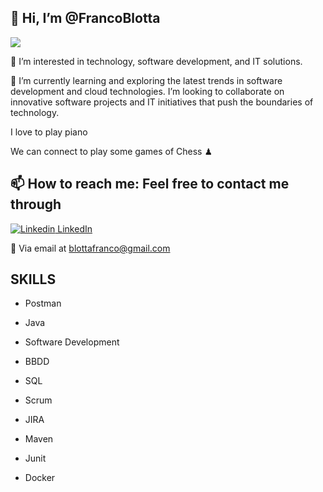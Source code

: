 ## 👋 Hi, I’m @FrancoBlotta

![](https://camo.githubusercontent.com/992babdffd8c74a1502de375fbdf7e4d54773242/68747470733a2f2f6d656469612e67697068792e636f6d2f6d656469612f53576f536b4e36447854737a71494b4571762f67697068792e676966) 

👀 I’m interested in technology, software development, and IT solutions.

🌱 I’m currently learning and exploring the latest trends in software development and cloud technologies. I’m looking to collaborate on innovative software projects and IT initiatives that push the boundaries of technology.

I love to play piano

We can connect to play some games of Chess ♟

## 📫 How to reach me: Feel free to contact me through

[![Linkedin](https://i.stack.imgur.com/gVE0j.png) LinkedIn](https://www.linkedin.com/in/blottafranco/)
 
💬 Via email at blottafranco@gmail.com 


## SKILLS

-  Postman 

-  Java 

-  Software Development

-  BBDD 

-  SQL 

-  Scrum 

-  JIRA 

-  Maven 

-  Junit

-  Docker

